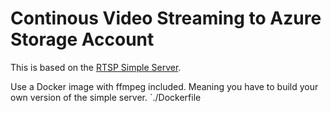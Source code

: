 # Continous Video Streaming to Azure Storage Account

This is based on the [RTSP Simple Server](https://github.com/aler9/rtsp-simple-server).

Use a Docker image with ffmpeg included. Meaning you have to build your own version of the simple server. `./Dockerfile
